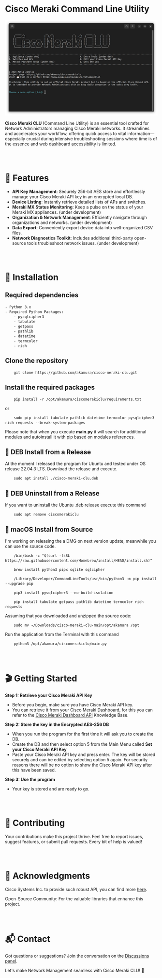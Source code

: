 # Cisco Meraki Command Line Utility
![Cisco Meraki CLU Screenshot](Preview.png)

**Cisco Meraki CLU** (Command Line Utility) is an essential tool crafted for Network Administrators managing Cisco Meraki networks. It streamlines and accelerates your workflow, offering quick access to vital information—especially crucial during intensive troubleshooting sessions where time is of the essence and web dashboard accessibility is limited.


<br><br>
# 🌟 Features

- **API Key Management**: Securely 256-bit AES store and effortlessly manage your Cisco Meraki API key in an encrypted local DB.
- **Device Listing**: Instantly retrieve detailed lists of APs and switches.
- **Meraki MX Status Monitoring**: Keep a pulse on the status of your Meraki MX appliances. (under development)
- **Organization & Network Management**: Efficiently navigate through organizations and networks. (under development)
- **Data Export**: Conveniently export device data into well-organized CSV files.
- **Network Diagnostics Toolkit**: Includes additional third-party open-source tools troubleshoot network issues. (under development)

<br><br>
# 🚀 Installation

## Required dependencies
    - Python 3.x
    - Required Python Packages:
        - pysqlcipher3
        - tabulate
        - getpass
        - pathlib
        - datetime
        - termcolor
        - rich

## Clone the repository
```shell
    git clone https://github.com/akamura/cisco-meraki-clu.git
```
## Install the required packages
```shell
    pip install -r /opt/akamura/ciscomerakiclu/requirements.txt
```
or
```shell
    sudo pip install tabulate pathlib datetime termcolor pysqlcipher3 rich requests --break-system-packages
```

Please note that when you execute **main.py** it will search for additional modules and autoinstall it with pip based on modules references.


## 🐧 DEB Install from a Release
At the moment I released the program for Ubuntu and tested under OS release 22.04.3 LTS.
Download the release and execute.
```shell
    sudo apt install ./cisco-meraki-clu.deb
```

## 🐧 DEB Uninstall from a Release
If you want to uninstall the Ubuntu .deb release execute this command
```shell
    sudo apt remove ciscomerakiclu
```

## 🍎 macOS Install from Source
I'm working on releasing the a DMG on next version update, meanwhile you can use the source code.
```shell
    /bin/bash -c "$(curl -fsSL https://raw.githubusercontent.com/Homebrew/install/HEAD/install.sh)"
```
```shell
    brew install python3 pipx sqlite sqlcipher
```
```shell
    /Library/Developer/CommandLineTools/usr/bin/python3 -m pip install --upgrade pip
```
```shell
    pip3 install pysqlcipher3 --no-build-isolation
```
```shell
    pip install tabulate getpass pathlib datetime termcolor rich requests
```
Assuming that you downloaded and unzipped the source code:
```shell
    sudo mv ~/Downloads/cisco-meraki-clu-main/opt/akamura /opt
```

Run the application from the Terminal with this command
```shell
    python3 /opt/akamura/ciscomerakiclu/main.py
```


<br><br>
# 🎬 Getting Started

**Step 1: Retrieve your Cisco Meraki API Key**
   - Before you begin, make sure you have Cisco Meraki API key.
   - You can retrieve it from your Cisco Meraki Dashboard, for this you can refer to the [Cisco Meraki Dashboard API](https://documentation.meraki.com/General_Administration/Other_Topics/Cisco_Meraki_Dashboard_API) Knowledge Base.

**Step 2: Store the key in the Encrypted AES-256 DB**
   - When you run the program for the first time it will ask you to create the DB.
   - Create the DB and then select option 5 from the Main Menu called **Set your Cisco Meraki API Key**
   - Paste your Cisco Meraki API key and press enter. The key will be stored securely and can be edited by selecting option 5 again. For security reasons there will be no option to show the Cisco Meraki API key after this have been saved.

**Step 3: Use the program**
   - Your key is stored and are ready to go.


<br><br>
# 👐 Contributing
Your contributions make this project thrive. Feel free to report issues, suggest features, or submit pull requests.
Every bit of help is valued!


<br><br>
# 💖 Acknowledgments
Cisco Systems Inc. to provide such robust API, you can find more [here](https://developer.cisco.com/meraki/).

Open-Source Community: For the valuable libraries that enhance this project.

<br><br>
# 📬 Contact
Got questions or suggestions? Join the conversation on the [Discussions panel](https://github.com/akamura/cisco-meraki-clu/discussions).

Let's make Network Management seamless with Cisco Meraki CLU! 🚀